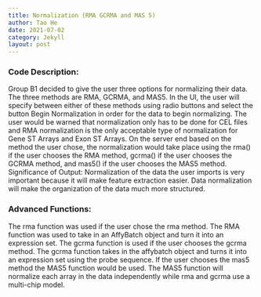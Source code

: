 ```yaml
---
title: Normalization (RMA GCRMA and MAS 5)
author: Tao He
date: 2021-07-02
category: Jekyll
layout: post
---
```



### Code Description: 
Group B1 decided to give the user three options for normalizing their data. The three methods are RMA, GCRMA, and MAS5. In the UI, the user will specify between either of these methods using radio buttons and select the button Begin Normalization in order for the data to begin normalizing. The user would be warned that normalization only has to be done for CEL files and RMA normalization is the only acceptable type of normalization for Gene ST Arrays and Exon ST Arrays. On the server end based on the method the user chose, the normalization would take place using the rma() if the user chooses the RMA method, gcrma() if the user chooses the GCRMA method, and mas5() if the user chooses the MAS5 method. 
Significance of Output: Normalization of the data the user imports is very important because it will make feature extraction easier. Data normalization will make the organization of the data much more structured. 

### Advanced Functions: 
The rma function was used if the user chose the rma method. The RMA function was used to take in an AffyBatch object and turn it into an expression set. The gcrma function is used if the user chooses the gcrma method. The gcrma function takes in the affybatch object and turns it into an expression set using the probe sequence. If the user chooses the mas5 method the MAS5 function would be used. The MAS5 function will normalize each array in the data independently while rma and gcrma use a multi-chip model. 
